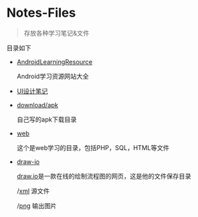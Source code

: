 # Notes-Files
> 存放各种学习笔记&文件



目录如下

* [AndroidLearningResource](https://github.com/jixiaoyong/Notes-Files/tree/master/AndroidLearningResource)

  Android学习资源网站大全


* [UI设计笔记](https://github.com/jixiaoyong/Notes-Files/tree/master/UI%E8%AE%BE%E8%AE%A1%E7%AC%94%E8%AE%B0)

* [download/apk](https://github.com/jixiaoyong/Notes-Files/tree/master/download/apk)

  自己写的apk下载目录

* [web](https://github.com/jixiaoyong/Notes-Files/tree/master/web)

  这个是web学习的目录，包括PHP，SQL，HTML等文件


* [draw-io](https://github.com/jixiaoyong/Notes-Files/tree/master/draw-io)

  [draw.io](https://www.draw.io/)是一款在线的绘制流程图的网页，这是他的文件保存目录

  /[xml](https://github.com/jixiaoyong/Notes-Files/tree/master/draw-io/xml)  源文件

  /[png](https://github.com/jixiaoyong/Notes-Files/tree/master/draw-io/png)  输出图片



  ​
